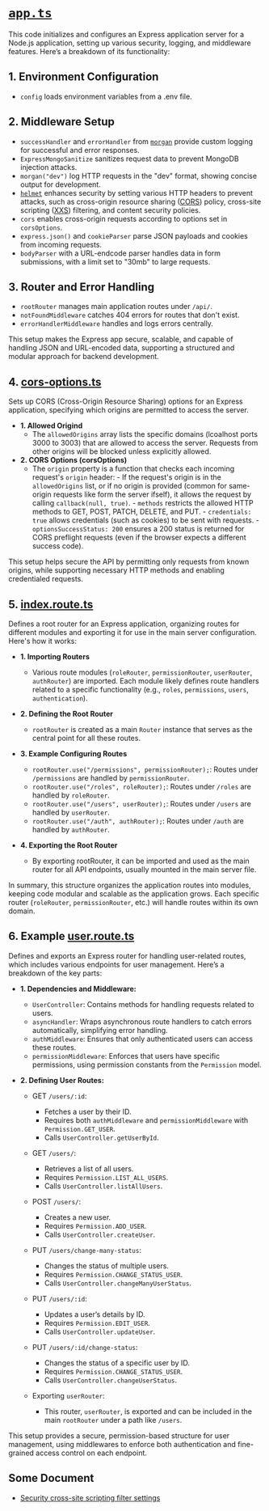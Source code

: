 # [`app.ts`](../../../backend/src/app.ts)

This code initializes and configures an Express application server for a Node.js application, setting up various security, logging, and middleware features. Here’s a breakdown of its functionality:

## 1. **Environment Configuration**

- `config` loads environment variables from a .env file.

## 2. **Middleware Setup**

- `successHandler` and `errorHandler` from [`morgan`](https://www.npmjs.com/package/morgan) provide custom logging for successful and error responses.
- `ExpressMongoSanitize` sanitizes request data to prevent MongoDB injection attacks.
- `morgan("dev")` log HTTP requests in the "dev" format, showing concise output for development.
- [`helmet`](https://www.npmjs.com/package/helmet) enhances security by setting various HTTP headers to prevent attacks, such as cross-origin resource sharing ([CORS](https://developer.mozilla.org/en-US/docs/Web/HTTP/CORS)) policy, cross-site scripting ([XXS](https://medium.com/@joshuapiesta/immersive-labs-cross-site-scripting-ep-5-filter-evasion-4e08820fc392)) filtering, and content security policies.
- `cors` enables cross-origin requests according to options set in `corsOptions`.
- `express.json()` and `cookieParser` parse JSON payloads and cookies from incoming requests.
- `bodyParser` with a URL-endcode parser handles data in form submissions, with a limit set to "30mb" to large requests.

## 3. **Router and Error Handling**

- `rootRouter` manages main application routes under `/api/`.
- `notFoundMiddleware` catches 404 errors for routes that don't exist.
- `errorHandlerMiddleware` handles and logs errors centrally.

This setup makes the Express app secure, scalable, and capable of handling JSON and URL-encoded data, supporting a structured and modular approach for backend development.

## 4. [cors-options.ts](../../../backend/src/config/cors-options.ts)

Sets up CORS (Cross-Origin Resource Sharing) options for an Express application, specifying which origins are permitted to access the server.

- **1. Allowed Origind**
  - The `allowedOrigins` array lists the specific domains (lcoalhost ports 3000 to 3003) that are allowed to access the server. Requests from other origins will be blocked unless explicitly allowed.
- **2. CORS Options (corsOptions)**
  - The `origin` property is a function that checks each incoming request's `origin` header: - If the request's origin is in the `allowedOrigins` list, or if no origin is provided (common for same-origin requests like form the server ifself), it allows the request by calling `callback(null, true)`. - `methods` restricts the allowed HTTP methods to GET, POST, PATCH, DELETE, and PUT. - `credentials: true` allows credentials (such as cookies) to be sent with requests. - `optionsSuccessStatus: 200` ensures a 200 status is returned for CORS preflight requests (even if the browser expects a different success code).

This setup helps secure the API by permitting only requests from known origins, while supporting necessary HTTP methods and enabling credentialed requests.

## 5. [index.route.ts](../../../backend/src/routes/index.route.ts)

Defines a root router for an Express application, organizing routes for different modules and exporting it for use in the main server configuration. Here's how it works:

- **1. Importing Routers**

  - Various route modules (`roleRouter`, `permissionRouter`, `userRouter`, `authRouter`) are imported. Each module likely defines route handlers related to a specific functionality (e.g., `roles`, `permissions`, `users`, `authentication`).

- **2. Defining the Root Router**

  - `rootRouter` is created as a main `Router` instance that serves as the central point for all these routes.

- **3. Example Configuring Routes**

  - `rootRouter.use("/permissions", permissionRouter);`: Routes under `/permissions` are handled by `permissionRouter`.
  - `rootRouter.use("/roles", roleRouter);`: Routes under `/roles` are handled by `roleRouter`.
  - `rootRouter.use("/users", userRouter);`: Routes under `/users` are handled by `userRouter`.
  - `rootRouter.use("/auth", authRouter);`: Routes under `/auth` are handled by `authRouter`.

- **4. Exporting the Root Router**

  - By exporting rootRouter, it can be imported and used as the main router for all API endpoints, usually mounted in the main server file.

In summary, this structure organizes the application routes into modules, keeping code modular and scalable as the application grows. Each specific router (`roleRouter`, `permissionRouter`, etc.) will handle routes within its own domain.

## 6. Example [user.route.ts](../../../backend/src/routes/user.route.ts)

Defines and exports an Express router for handling user-related routes, which includes various endpoints for user management. Here’s a breakdown of the key parts:

- **1. Dependencies and Middleware:**

  - `UserController`: Contains methods for handling requests related to users.
  - `asyncHandler`: Wraps asynchronous route handlers to catch errors automatically, simplifying error handling.
  - `authMiddleware`: Ensures that only authenticated users can access these routes.
  - `permissionMiddleware`: Enforces that users have specific permissions, using permission constants from the `Permission` model.

- **2. Defining User Routes:**

  - GET `/users/:id`:

    - Fetches a user by their ID.
    - Requires both `authMiddleware` and `permissionMiddleware` with `Permission.GET_USER`.
    - Calls `UserController.getUserById`.

  - GET `/users/`:

    - Retrieves a list of all users.
    - Requires `Permission.LIST_ALL_USERS`.
    - Calls `UserController.listAllUsers`.

  - POST `/users/`:

    - Creates a new user.
    - Requires `Permission.ADD_USER`.
    - Calls `UserController.createUser`.

  - PUT `/users/change-many-status`:

    - Changes the status of multiple users.
    - Requires `Permission.CHANGE_STATUS_USER`.
    - Calls `UserController.changeManyUserStatus`.

  - PUT `/users/:id`:

    - Updates a user’s details by ID.
    - Requires `Permission.EDIT_USER`.
    - Calls `UserController.updateUser`.

  - PUT `/users/:id/change-status`:

    - Changes the status of a specific user by ID.
    - Requires `Permission.CHANGE_STATUS_USER`.
    - Calls `UserController.changeUserStatus`.

  - Exporting `userRouter`:
    - This router, `userRouter`, is exported and can be included in the main `rootRouter` under a path like `/users`.

This setup provides a secure, permission-based structure for user management, using middlewares to enforce both authentication and fine-grained access control on each endpoint.

## Some Document

- [Security cross-site scripting filter settings](https://www.ibm.com/docs/en/openpages/9.0.0?topic=settings-security-cross-site-scripting-filter)
